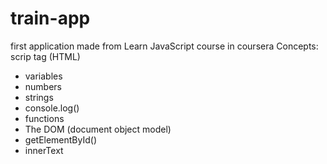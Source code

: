 # train-app
first application made from Learn JavaScript course in coursera
Concepts: scrip tag (HTML)
- variables
- numbers
- strings
- console.log()
- functions
- The DOM (document object model) 
- getElementById()
- innerText
